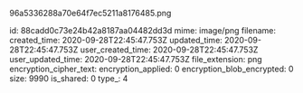 96a5336288a70e64f7ec5211a8176485.png

id: 88cadd0c73e24b42a8187aa04482dd3d
mime: image/png
filename: 
created_time: 2020-09-28T22:45:47.753Z
updated_time: 2020-09-28T22:45:47.753Z
user_created_time: 2020-09-28T22:45:47.753Z
user_updated_time: 2020-09-28T22:45:47.753Z
file_extension: png
encryption_cipher_text: 
encryption_applied: 0
encryption_blob_encrypted: 0
size: 9990
is_shared: 0
type_: 4